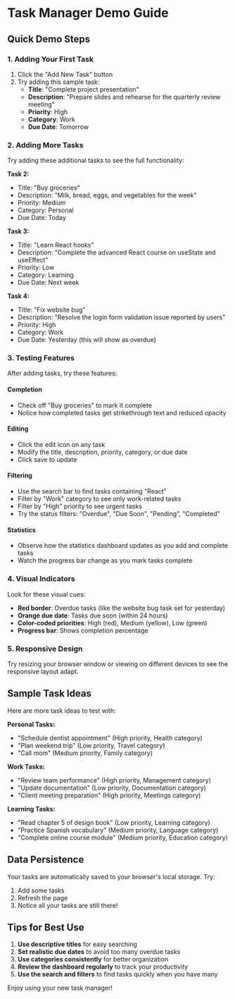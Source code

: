 # Task Manager Demo Guide

## Quick Demo Steps

### 1. Adding Your First Task
1. Click the "Add New Task" button
2. Try adding this sample task:
   - **Title**: "Complete project presentation"
   - **Description**: "Prepare slides and rehearse for the quarterly review meeting"
   - **Priority**: High
   - **Category**: Work
   - **Due Date**: Tomorrow

### 2. Adding More Tasks
Try adding these additional tasks to see the full functionality:

**Task 2:**
- Title: "Buy groceries"
- Description: "Milk, bread, eggs, and vegetables for the week"
- Priority: Medium
- Category: Personal
- Due Date: Today

**Task 3:**
- Title: "Learn React hooks"
- Description: "Complete the advanced React course on useState and useEffect"
- Priority: Low
- Category: Learning
- Due Date: Next week

**Task 4:**
- Title: "Fix website bug"
- Description: "Resolve the login form validation issue reported by users"
- Priority: High
- Category: Work
- Due Date: Yesterday (this will show as overdue)

### 3. Testing Features
After adding tasks, try these features:

#### Completion
- Check off "Buy groceries" to mark it complete
- Notice how completed tasks get strikethrough text and reduced opacity

#### Editing
- Click the edit icon on any task
- Modify the title, description, priority, category, or due date
- Click save to update

#### Filtering
- Use the search bar to find tasks containing "React"
- Filter by "Work" category to see only work-related tasks
- Filter by "High" priority to see urgent tasks
- Try the status filters: "Overdue", "Due Soon", "Pending", "Completed"

#### Statistics
- Observe how the statistics dashboard updates as you add and complete tasks
- Watch the progress bar change as you mark tasks complete

### 4. Visual Indicators
Look for these visual cues:
- **Red border**: Overdue tasks (like the website bug task set for yesterday)
- **Orange due date**: Tasks due soon (within 24 hours)
- **Color-coded priorities**: High (red), Medium (yellow), Low (green)
- **Progress bar**: Shows completion percentage

### 5. Responsive Design
Try resizing your browser window or viewing on different devices to see the responsive layout adapt.

## Sample Task Ideas
Here are more task ideas to test with:

**Personal Tasks:**
- "Schedule dentist appointment" (High priority, Health category)
- "Plan weekend trip" (Low priority, Travel category)
- "Call mom" (Medium priority, Family category)

**Work Tasks:**
- "Review team performance" (High priority, Management category)
- "Update documentation" (Low priority, Documentation category)
- "Client meeting preparation" (High priority, Meetings category)

**Learning Tasks:**
- "Read chapter 5 of design book" (Low priority, Learning category)
- "Practice Spanish vocabulary" (Medium priority, Language category)
- "Complete online course module" (Medium priority, Education category)

## Data Persistence
Your tasks are automatically saved to your browser's local storage. Try:
1. Add some tasks
2. Refresh the page
3. Notice all your tasks are still there!

## Tips for Best Use
1. **Use descriptive titles** for easy searching
2. **Set realistic due dates** to avoid too many overdue tasks
3. **Use categories consistently** for better organization
4. **Review the dashboard regularly** to track your productivity
5. **Use the search and filters** to find tasks quickly when you have many

Enjoy using your new task manager!